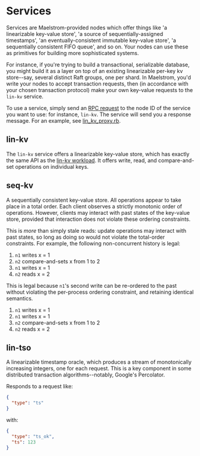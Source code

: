# Services

Services are Maelstrom-provided nodes which offer things like 'a
linearizable key-value store', 'a source of sequentially-assigned
timestamps', 'an eventually-consistent immutable key-value store', 'a
sequentially consistent FIFO queue', and so on. Your nodes can use these as
primitives for building more sophisticated systems.

For instance, if you're trying to build a transactional, serializable
database, you might build it as a layer on top of an existing linearizable
per-key kv store--say, several distinct Raft groups, one per shard. In
Maelstrom, you'd write your nodes to accept transaction requests, then (in
accordance with your chosen transaction protocol) make your own key-value
requests to the `lin-kv` service.

To use a service, simply send an [RPC request](protocol.md) to the node ID of
the service you want to use: for instance, `lin-kv`. The service will send you
a response message. For an example, see [lin_kv_proxy.rb](/demo/ruby/lin_kv_proxy.rb).

## lin-kv

The `lin-kv` service offers a linearizable key-value store, which has exactly
the same API as the [lin-kv workload](workloads.md#workload-lin-kv). It offers
write, read, and compare-and-set operations on individual keys.

## seq-kv

A sequentially consistent key-value store. All operations appear to take place
in a total order. Each client observes a strictly monotonic order of
operations. However, clients may interact with past states of the key-value
store, provided that interaction does not violate these ordering constraints.

This is *more* than simply stale reads: update operations may interact with
past states, so long as doing so would not violate the total-order constraints.
For example, the following non-concurrent history is legal:

1. `n1` writes x = 1
2. `n2` compare-and-sets x from 1 to 2
3. `n1` writes x = 1
4. `n2` reads x = 2

This is legal because `n1`'s second write can be re-ordered to the past without
violating the per-process ordering constraint, and retaining identical
semantics.

1. `n1` writes x = 1
2. `n1` writes x = 1
3. `n2` compare-and-sets x from 1 to 2
4. `n2` reads x = 2

## lin-tso

A linearizable timestamp oracle, which produces a stream of monotonically
increasing integers, one for each request. This is a key component in some distributed transaction algorithms--notably, Google's Percolator.

Responds to a request like:

```json
{
  "type": "ts"
}
```

with:

```json
{
  "type": "ts_ok",
  "ts": 123
}
```
